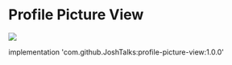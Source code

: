 # Profile Picture View

[![](https://jitpack.io/v/JoshTalks/Profile-Picture-View.svg)](https://jitpack.io/#JoshTalks/Profile-Picture-View)

implementation 'com.github.JoshTalks:profile-picture-view:1.0.0'
